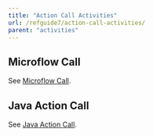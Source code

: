 ```yaml
---
title: "Action Call Activities"
url: /refguide7/action-call-activities/
parent: "activities"
---
```


## Microflow Call

See [Microflow Call](/refguide7/microflow-call/).

## Java Action Call

See [Java Action Call](/refguide7/java-action-call/).
